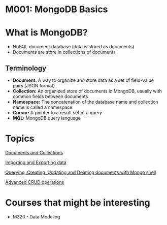 # M001: MongoDB Basics

# What is MongoDB?

- NoSQL document database (data is stored as documents)
- Documents are store in collections of documents

## Terminology

- **Document:** A way to organize and store data as a set of field-value pairs (JSON format)
- **Collection:** An organized store of documents in MongoDB, usually with common fields between documents
- **Namespace:** The concatenation of the database name and collection name is called a namespace
- **Cursor:** A pointer to a result set of a query
- **MQL:** MongoDB query language

# Topics

[Documents and Collections](M001%20MongoDB%20Basics/Documents%20and%20Collections.md)

[Importing and Exporting data](M001%20MongoDB%20Basics/Importing%20and%20Exporting%20data.md)

[Querying, Creating, Updating and Deleting documents with Mongo shell](M001%20MongoDB%20Basics/Querying,%20Creating,%20Updating%20and%20Deleting%20document.md)

[Advanced CRUD operations](M001%20MongoDB%20Basics/Advanced%20CRUD%20operations.md)

# Courses that might be interesting

- M320 - Data Modeling
